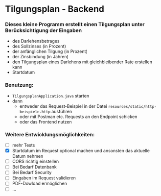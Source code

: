 # Tilgungsplan - Backend

### Dieses kleine Programm erstellt einen Tilgungsplan unter Berücksichtigung der Eingaben
- des Darlehensbetrages
- des Sollzinses (in Prozent)
- der anfänglichen Tilgung (in Prozent)
- der Zinsbindung (in Jahren)
- den Tilgungsplan eines Darlehens mit gleichbleibender Rate erstellen kann
- Startdatum

### Benutzung:
- ```TilgungsplanApplication.java``` starten
- dann
  - entweder das Request-Beispiel in der Datei ```resources/static/http-beispiele.http``` ausführen
  - oder mit Postman etc. Requests an den Endpoint schicken
  - oder das Frontend nutzen

### Weitere Entwicklungsmöglichkeiten:
- [ ] mehr Tests
- [x] Startdatum im Request optional machen und ansonsten das aktuelle Datum nehmen
- [ ] CORS richtig einstellen
- [ ] Bei Bedarf Datenbank
- [ ] Bei Bedarf Security
- [ ] Eingaben im Request validieren
- [ ] PDF-Dowload ermöglichen
- [ ] ...
